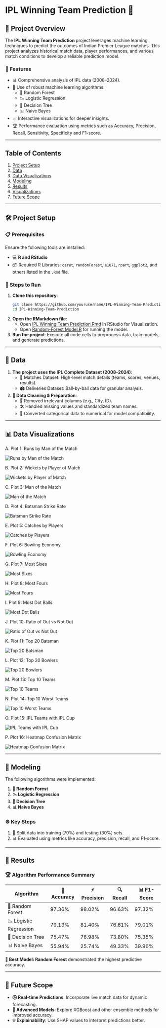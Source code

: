 # IPL Winning Team Prediction 🏏  

## 🌟 Project Overview  
The **IPL Winning Team Prediction** project leverages machine learning techniques to predict the outcomes of Indian Premier League matches. This project analyzes historical match data, player performances, and various match conditions to develop a reliable prediction model.  

### 🚀 Features  
- 📊 Comprehensive analysis of IPL data (2008–2024).  
- 🤖 Use of robust machine learning algorithms:  
  - 🌳 Random Forest  
  - 📉 Logistic Regression  
  - 🌲 Decision Tree  
  - 📊 Naive Bayes  
- 📈 Interactive visualizations for deeper insights. 
-  🏆 Performance evaluation using metrics such as Accuracy, Precision, Recall, Sensitivity, Specificity and F1-score.  

---

## Table of Contents  
1. [Project Setup](#Project-Setup)  
2. [Data](##Data)
3. [Data Visualizations](#Data-Visualizations)
4. [Modeling](#modeling)  
5. [Results](#results)  
6. [Visualizations](#visualizations)  
7. [Future Scope](#future-scope)  

---

## 🛠️ Project Setup  

### 📋 Prerequisites  
Ensure the following tools are installed:  
- 💻 **R and RStudio**  
- 📦 Required R Libraries: `caret`, `randomForest`, `e1071`, `rpart`, `ggplot2`, and others listed in the `.Rmd` file.  

### 🔧 Steps to Run  
1. **Clone this repository**:  
   ```bash  
   git clone https://github.com/yourusername/IPL-Winning-Team-Prediction.git  
   cd IPL-Winning-Team-Prediction  
2. **Open the RMarkdown file**:
   - Open [IPL Winning Team Prediction.Rmd](IPL-Winning-Team-Prediction.Rmd) in RStudio for Visualization.
   - Open [Random-Forest Model.R](Random-Forest-Model.R) for running the model.
3. **Run the project**: Execute all code cells to preprocess data, train models, and generate predictions.

---

## 📂 Data

 1. **The project uses the IPL Complete Dataset (2008–2024)**:
    - 🏏 Matches Dataset: High-level match details (teams, scores, venues, results).
    - 🏟 Deliveries Dataset: Ball-by-ball data for granular analysis.
 2. **🧹 Data Cleaning & Preparation**:
    - 🚫 Removed irrelevant columns (e.g., City, ID).
    - 🛠 Handled missing values and standardized team names.
    - 🔢 Converted categorical data to numerical for model compatibility.

---

## 📊 Data Visualizations

A. Plot 1: Runs by Man of the Match

![Runs by Man of the Match](Data-Visualization-Images/Runs-by-Man-of-the-Match.png)


B. Plot 2: Wickets by Player of Match

![Wickets by Player of Match](Data-Visualization-Images/Wickets-by-Player-of-Match.png)

C. Plot 3: Man of the Match

![Man of the Match](Data-Visualization-Images/Man-of-the-Match.png)

D. Plot 4: Batsman Strike Rate

![Batsman Strike Rate](Data-Visualization-Images/Batsman-Strike-Rate.png)

E. Plot 5: Catches by Players

![Catches by Players](Data-Visualization-Images/Catches-by-Players.png)

F. Plot 6: Bowling Economy

![Bowling Economy](Data-Visualization-Images/Bowling-Economy.png)

G. Plot 7: Most Sixes

![Most Sixes](Data-Visualization-Images/Most-Sixes.png)

H. Plot 8: Most Fours

![Most Fours](Data-Visualization-Images/Most-Fours.png)

I. Plot 9: Most Dot Balls

![Most Dot Balls](Data-Visualization-Images/Most-Dot-Balls.png)

J. Plot 10: Ratio of Out vs Not Out

![Ratio of Out vs Not Out](Data-Visualization-Images/Ratio-of-Out-vs-Not-Out.png)

K. Plot 11: Top 20 Batsman

![Top 20 Batsman](Data-Visualization-Images/Top-20-Batsman.png)

L. Plot 12: Top 20 Bowlers

![Top 20 Bowlers](Data-Visualization-Images/Top-20-Bowlers.png)

M. Plot 13: Top 10 Teams

![Top 10 Teams](Data-Visualization-Images/Top-10-Teams.png)

N. Plot 14: Top 10 Worst Teams

![Top 10 Worst Teams](Data-Visualization-Images/Top-10-Worst-Teams.png)

O. Plot 15: IPL Teams with IPL Cup

![IPL Teams with IPL Cup](Data-Visualization-Images/IPL-Teams-with-IPL-Cup.png)

P. Plot 16: Heatmap Confusion Matrix

![Heatmap Confusion Matrix](Data-Visualization-Images/Heatmap-Confusion-Matrix.png)

---

## 🧠 Modeling

The following algorithms were implemented:
1. **🌳 Random Forest**
2. **📉 Logistic Regression**
3. **🌲 Decision Tree**
4. **📊 Naive Bayes**

### ⚙️ Key Steps
1. 🧪 Split data into training (70%) and testing (30%) sets.
2. 📊 Evaluated using metrics like accuracy, precision, recall, and F1-score.

---

## 🎯 Results

### 🏆 Algorithm Performance Summary

| Algorithm | 🎯 Accuracy | ⚡ Precision  | 🔍 Recall | 📊 F1-Score |
| ----------| ------------ | ------------- | --------- | ------------- | 
| 🌳 Random Forest |	97.36% |	98.02% |	96.63% |	97.32% |
| 📉 Logistic Regression |	79.13% |	81.40% |	76.61% | 79.01% |
| 🌲 Decision Tree |	75.47% | 76.98% |	73.80% |	75.35% |
| 📊 Naive Bayes |	55.94% |	25.74% |	49.33% |	39.96% |

**🏅 Best Model: Random Forest** demonstrated the highest predictive accuracy.

---

## 🌟 Future Scope
- **🕒 Real-time Predictions**: Incorporate live match data for dynamic forecasting.
- **🤝 Advanced Models**: Explore XGBoost and other ensemble methods for improved accuracy.
- **💡 Explainability**: Use SHAP values to interpret predictions better.
